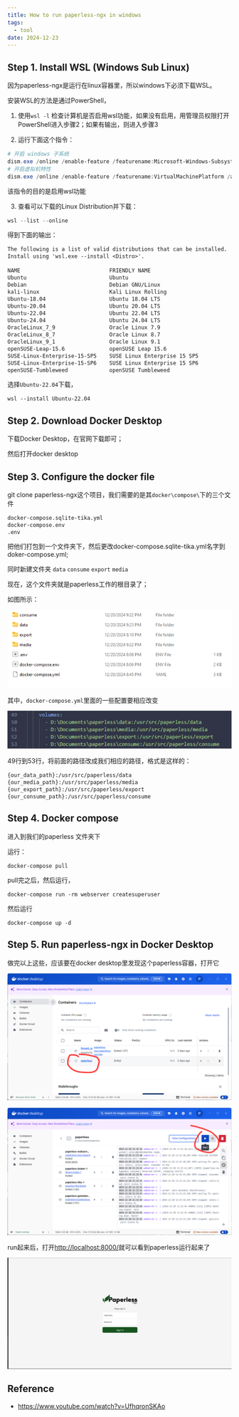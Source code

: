 ```yaml
---
title: How to run paperless-ngx in windows
tags:
  - tool
date: 2024-12-23
---
```

## Step 1. Install WSL (Windows Sub Linux)

因为paperless-ngx是运行在linux容器里，所以windows下必须下载WSL。

安装WSL的方法是通过PowerShell，
1.  使用`wsl -l` 检查计算机是否启用wsl功能，如果没有启用，用管理员权限打开PowerShell进入步骤2；如果有输出，则进入步骤3

2. 运行下面这个指令：

```PowerShell
# 开启 windows 子系统
dism.exe /online /enable-feature /featurename:Microsoft-Windows-Subsystem-Linux /all /norestart
# 开启虚拟机特性
dism.exe /online /enable-feature /featurename:VirtualMachinePlatform /all /norestart
```

该指令的目的是启用wsl功能

3. 查看可以下载的Linux Distribution并下载：

```PowerShell
wsl --list --online
```

得到下面的输出：

```
The following is a list of valid distributions that can be installed.
Install using 'wsl.exe --install <Distro>'.

NAME                            FRIENDLY NAME
Ubuntu                          Ubuntu
Debian                          Debian GNU/Linux
kali-linux                      Kali Linux Rolling
Ubuntu-18.04                    Ubuntu 18.04 LTS
Ubuntu-20.04                    Ubuntu 20.04 LTS
Ubuntu-22.04                    Ubuntu 22.04 LTS
Ubuntu-24.04                    Ubuntu 24.04 LTS
OracleLinux_7_9                 Oracle Linux 7.9
OracleLinux_8_7                 Oracle Linux 8.7
OracleLinux_9_1                 Oracle Linux 9.1
openSUSE-Leap-15.6              openSUSE Leap 15.6
SUSE-Linux-Enterprise-15-SP5    SUSE Linux Enterprise 15 SP5
SUSE-Linux-Enterprise-15-SP6    SUSE Linux Enterprise 15 SP6
openSUSE-Tumbleweed             openSUSE Tumbleweed
```

选择`Ubuntu-22.04`下载，

```
wsl --install Ubuntu-22.04
```


## Step 2. Download Docker Desktop 

下载Docker Desktop，在官网下载即可；

然后打开docker desktop


## Step 3. Configure the docker file

git clone paperless-ngx这个项目，我们需要的是其`docker\compose\`下的三个文件

```
docker-compose.sqlite-tika.yml
docker-compose.env
.env
```

把他们打包到一个文件夹下，然后更改docker-compose.sqlite-tika.yml名字到doker-compose.yml;

同时新建文件夹 `data` `consume` `export` `media`

现在，这个文件夹就是paperless工作的根目录了；

如图所示：

![](toolkit/paperless_ngx/attachments/Pasted%20image%2020241223110555.png)


其中，`docker-compose.yml`里面的一些配置要相应改变

![](toolkit/paperless_ngx/attachments/Pasted%20image%2020241223110707.png)

49行到53行，将前面的路径改成我们相应的路径，格式是这样的：

```
{our_data_path}:/usr/src/paperless/data
{our_media_path}:/usr/src/paperless/media
{our_export_path}:/usr/src/paperless/export
{our_consume_path}:/usr/src/paperless/consume
```


## Step 4. Docker compose

进入到我们的paperless 文件夹下

运行：

```
docker-compose pull
```

pull完之后，然后运行，

```
docker-compose run -rm webserver createsuperuser
```

然后运行

```
docker-compose up -d
```



## Step 5. Run paperless-ngx in Docker Desktop

做完以上这些，应该要在docker desktop里发现这个paperless容器，打开它

![](toolkit/paperless_ngx/attachments/Pasted%20image%2020241223111325.png)


![](toolkit/paperless_ngx/attachments/Pasted%20image%2020241223111353.png)

run起来后，打开[http://localhost:8000/](http://localhost:8000/)就可以看到paperless运行起来了

![](toolkit/paperless_ngx/attachments/Pasted%20image%2020241223111501.png)


## Reference

* https://www.youtube.com/watch?v=UfhqronSKAo